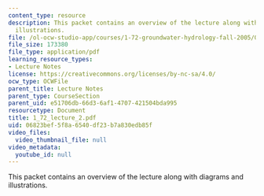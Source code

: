 ```yaml
---
content_type: resource
description: This packet contains an overview of the lecture along with diagrams and
  illustrations.
file: /ol-ocw-studio-app/courses/1-72-groundwater-hydrology-fall-2005/06823bef5f8a6540df23b7a830edb85f_1_72_lecture_2.pdf
file_size: 173380
file_type: application/pdf
learning_resource_types:
- Lecture Notes
license: https://creativecommons.org/licenses/by-nc-sa/4.0/
ocw_type: OCWFile
parent_title: Lecture Notes
parent_type: CourseSection
parent_uid: e51706db-66d3-6af1-4707-421504bda995
resourcetype: Document
title: 1_72_lecture_2.pdf
uid: 06823bef-5f8a-6540-df23-b7a830edb85f
video_files:
  video_thumbnail_file: null
video_metadata:
  youtube_id: null
---
```

This packet contains an overview of the lecture along with diagrams and illustrations.